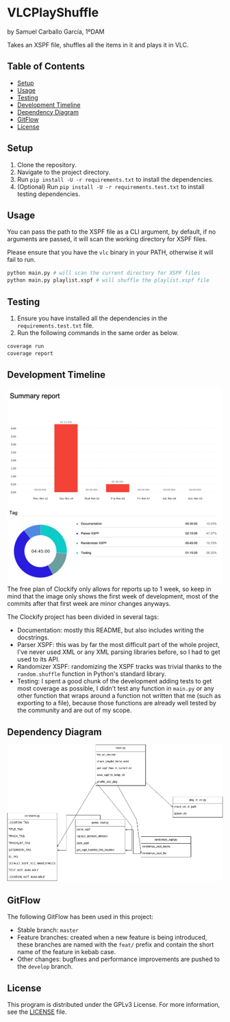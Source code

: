 # VLCPlayShuffle

by Samuel Carballo García, 1ºDAM

Takes an XSPF file, shuffles all the items in it and plays it in VLC.

## Table of Contents

- [Setup](#setup)
- [Usage](#usage)
- [Testing](#testing)
- [Development Timeline](#development-timeline)
- [Dependency Diagram](#dependency-diagram)
- [GitFlow](#gitflow)
- [License](#license)

## Setup

1. Clone the repository.
2. Navigate to the project directory.
3. Run `pip install -U -r requirements.txt` to install the dependencies.
4. (Optional) Run `pip install -U -r requirements.test.txt` to install testing dependencies.

## Usage

You can pass the path to the XSPF file as a CLI argument, by default, if no arguments are passed, it will scan the working directory for XSPF files.

Please ensure that you have the `vlc` binary in your PATH, otherwise it will fail to run.
```bash
python main.py # will scan the current directory for XSPF files
python main.py playlist.xspf # will shuffle the playlist.xspf file
```

## Testing

1. Ensure you have installed all the dependencies in the `requirements.test.txt` file.
2. Run the following commands in the same order as below.
```bash
coverage run
coverage report
```

## Development Timeline
![Clockify timeline image](images/clockify.png)
The free plan of Clockify only allows for reports up to 1 week, so keep in mind that the image only shows the first week of development, most of the commits after that first week are minor changes anyways.

The Clockify project has been divided in several tags:
- Documentation: mostly this README, but also includes writing the docstrings.
- Parser XSPF: this was by far the most difficult part of the whole project, I've never used XML or any XML parsing libraries before, so I had to get used to its API.
- Randomizer XSPF: randomizing the XSPF tracks was trivial thanks to the `random.shuffle` function in Python's standard library.
- Testing: I spent a good chunk of the development adding tests to get most coverage as possible, I didn't test any function in `main.py` or any other function that wraps around a function not written that me (such as exporting to a file), because those functions are already well tested by the community and are out of my scope.

## Dependency Diagram
![Dependency diagram image](images/VLCPlayShuffle_Diagram.png)

## GitFlow
The following GitFlow has been used in this project:

- Stable branch: `master`
- Feature branches: created when a new feature is being introduced, these branches are named with the `feat/` prefix and contain the short name of the feature in kebab case.
- Other changes: bugfixes and performance improvements are pushed to the `develop` branch.

## License

This program is distributed under the GPLv3 License. For more information, see the [LICENSE](LICENSE) file.
